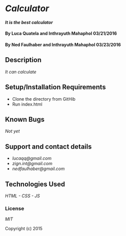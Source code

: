 # _Calculator_

#### _It is the best calculator_

#### By Luca Quatela and Inthrayuth Mahaphol 03/21/2016
#### By Ned Faulhaber and Inthrayuth Mahaphol 03/23/2016

## Description

_It can calculate_

## Setup/Installation Requirements

* Clone the directory from GitHib
* Run index.html

## Known Bugs

_Not yet_

## Support and contact details

* _lucaqq@gmail.com_
* _zign.int@gmail.com_
* _nedfaulhaber@gmail.com_

## Technologies Used

_HTML - CSS - JS_

### License

*MIT*

Copyright (c) 2015
